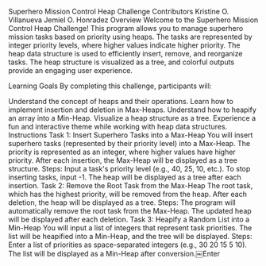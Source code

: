 Superhero Mission Control Heap Challenge
Contributors
Kristine O. Villanueva
Jemiel O. Honradez
Overview
Welcome to the Superhero Mission Control Heap Challenge! This program allows you to manage superhero mission tasks based on priority using heaps. The tasks are represented by integer priority levels, where higher values indicate higher priority. The heap data structure is used to efficiently insert, remove, and reorganize tasks. The heap structure is visualized as a tree, and colorful outputs provide an engaging user experience.

Learning Goals
By completing this challenge, participants will:

Understand the concept of heaps and their operations.
Learn how to implement insertion and deletion in Max-Heaps.
Understand how to heapify an array into a Min-Heap.
Visualize a heap structure as a tree.
Experience a fun and interactive theme while working with heap data structures.
Instructions
Task 1: Insert Superhero Tasks into a Max-Heap
You will insert superhero tasks (represented by their priority level) into a Max-Heap.
The priority is represented as an integer, where higher values have higher priority.
After each insertion, the Max-Heap will be displayed as a tree structure.
Steps:
Input a task's priority level (e.g., 40, 25, 10, etc.).
To stop inserting tasks, input -1.
The heap will be displayed as a tree after each insertion.
Task 2: Remove the Root Task from the Max-Heap
The root task, which has the highest priority, will be removed from the heap.
After each deletion, the heap will be displayed as a tree.
Steps:
The program will automatically remove the root task from the Max-Heap.
The updated heap will be displayed after each deletion.
Task 3: Heapify a Random List into a Min-Heap
You will input a list of integers that represent task priorities.
The list will be heapified into a Min-Heap, and the tree will be displayed.
Steps:
Enter a list of priorities as space-separated integers (e.g., 30 20 15 5 10).
The list will be displayed as a Min-Heap after conversion.￼Enter
